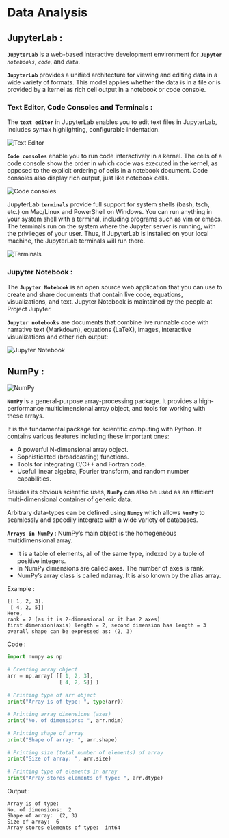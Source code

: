 # Data Analysis
## JupyterLab :
**`JupyterLab`** is a web-based interactive development environment for **`Jupyter`** *`notebooks`*, *`code`*, and *`data`*.

**`JupyterLab`** provides a unified architecture for viewing and editing data in a wide variety of formats. This model applies whether the data is in a file or is provided by a kernel as rich cell output in a notebook or code console.

### Text Editor, Code Consoles and Terminals : 
The **`text editor`** in JupyterLab enables you to edit text files in JupyterLab, includes syntax highlighting, configurable indentation.

![Text Editor](https://jupyterlab.readthedocs.io/en/stable/_images/file_editor_overview.png)

**`Code consoles`** enable you to run code interactively in a kernel. The cells of a code console show the order in which code was executed in the kernel, as opposed to the explicit ordering of cells in a notebook document. Code consoles also display rich output, just like notebook cells.

![Code consoles](https://i.stack.imgur.com/G48uW.png)

JupyterLab **`terminals`** provide full support for system shells (bash, tsch, etc.) on Mac/Linux and PowerShell on Windows. You can run anything in your system shell with a terminal, including programs such as vim or emacs. The terminals run on the system where the Jupyter server is running, with the privileges of your user. Thus, if JupyterLab is installed on your local machine, the JupyterLab terminals will run there.

![Terminals](https://jupyterlab.readthedocs.io/en/stable/_images/terminal_layout.png)

### Jupyter Notebook :
The **`Jupyter Notebook`** is an open source web application that you can use to create and share documents that contain live code, equations, visualizations, and text. Jupyter Notebook is maintained by the people at Project Jupyter.

**`Jupyter notebooks`** are documents that combine live runnable code with narrative text (Markdown), equations (LaTeX), images, interactive visualizations and other rich output:

![Jupyter Notebook](https://jupyterlab.readthedocs.io/en/stable/_images/notebook_ui.png)

## NumPy :

![NumPy](https://miro.medium.com/max/765/1*cyXCE-JcBelTyrK-58w6_Q.png)

**`NumPy`** is a general-purpose array-processing package. It provides a high-performance multidimensional array object, and tools for working with these arrays.

It is the fundamental package for scientific computing with Python. It contains various features including these important ones: 

* A powerful N-dimensional array object.
* Sophisticated (broadcasting) functions.
* Tools for integrating C/C++ and Fortran code.
* Useful linear algebra, Fourier transform, and random number capabilities.

Besides its obvious scientific uses, **`NumPy`** can also be used as an efficient multi-dimensional container of generic data. 

Arbitrary data-types can be defined using **`Numpy`** which allows **`NumPy`** to seamlessly and speedily integrate with a wide variety of databases.

**`Arrays in NumPy`** : NumPy’s main object is the homogeneous multidimensional array.
   * It is a table of elements, all of the same type, indexed by a tuple of positive integers.
   * In NumPy dimensions are called axes. The number of axes is rank.
   * NumPy’s array class is called ndarray. It is also known by the alias array.

Example : 

```
[[ 1, 2, 3],
 [ 4, 2, 5]]
Here,
rank = 2 (as it is 2-dimensional or it has 2 axes)
first dimension(axis) length = 2, second dimension has length = 3
overall shape can be expressed as: (2, 3)
```

Code :

```python
import numpy as np
 
# Creating array object
arr = np.array( [[ 1, 2, 3],
                 [ 4, 2, 5]] )
 
# Printing type of arr object
print("Array is of type: ", type(arr))
 
# Printing array dimensions (axes)
print("No. of dimensions: ", arr.ndim)
 
# Printing shape of array
print("Shape of array: ", arr.shape)
 
# Printing size (total number of elements) of array
print("Size of array: ", arr.size)
 
# Printing type of elements in array
print("Array stores elements of type: ", arr.dtype)
```

Output :

```
Array is of type:  
No. of dimensions:  2
Shape of array:  (2, 3)
Size of array:  6
Array stores elements of type:  int64
```